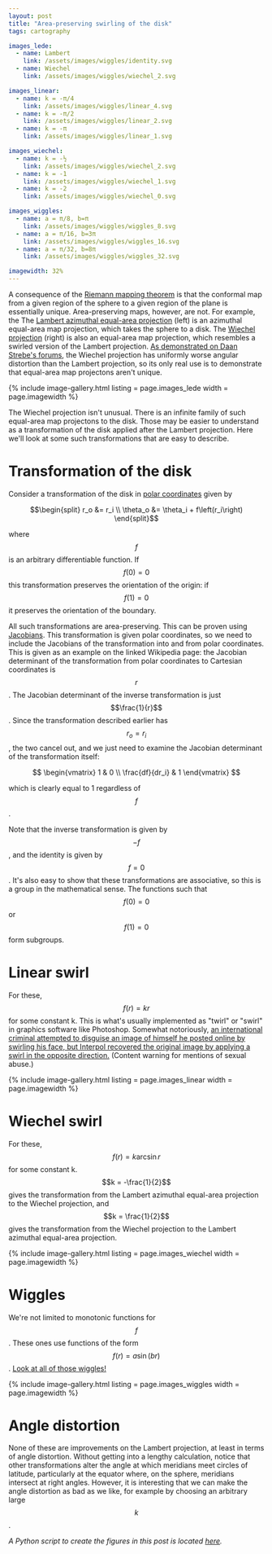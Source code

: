 ```yaml
---
layout: post
title: "Area-preserving swirling of the disk"
tags: cartography

images_lede:
  - name: Lambert
    link: /assets/images/wiggles/identity.svg
  - name: Wiechel
    link: /assets/images/wiggles/wiechel_2.svg

images_linear:
  - name: k = -π/4
    link: /assets/images/wiggles/linear_4.svg
  - name: k = -π/2
    link: /assets/images/wiggles/linear_2.svg
  - name: k = -π
    link: /assets/images/wiggles/linear_1.svg

images_wiechel:
  - name: k = -½
    link: /assets/images/wiggles/wiechel_2.svg
  - name: k = -1
    link: /assets/images/wiggles/wiechel_1.svg
  - name: k = -2
    link: /assets/images/wiggles/wiechel_0.svg

images_wiggles:
  - name: a = π/8, b=π
    link: /assets/images/wiggles/wiggles_8.svg
  - name: a = π/16, b=3π
    link: /assets/images/wiggles/wiggles_16.svg
  - name: a = π/32, b=8π
    link: /assets/images/wiggles/wiggles_32.svg

imagewidth: 32%
---
```

A consequence of the [Riemann mapping theorem](https://en.wikipedia.org/wiki/Riemann_mapping_theorem) is that the conformal map from a given region of the sphere to a given region of the plane is essentially unique. Area-preserving maps, however, are not. For example, the
The [Lambert azimuthal equal-area projection](https://en.wikipedia.org/wiki/Lambert_azimuthal_equal-area_projection) (left) is an azimuthal equal-area map projection, which takes the sphere to a disk. The [Wiechel projection](https://en.wikipedia.org/wiki/Wiechel_projection) (right) is also an equal-area map projection, which resembles a swirled version of the Lambert projection. [As demonstrated on Daan Strebe's forums](https://www.mapthematics.com/forums/viewtopic.php?f=8&t=716&sid=d27a60a94f4adecffdc1485668e8e486#p1714), the Wiechel projection has uniformly worse angular distortion than the Lambert projection, so its only real use is to demonstrate that equal-area map projectons aren't unique.

{% include image-gallery.html listing = page.images_lede width = page.imagewidth %}

The Wiechel projection isn't unusual. There is an infinite family of such equal-area map projectons to the disk. Those may be easier to understand as a transformation of the disk applied after the Lambert projection. Here we'll look at some such transformations that are easy to describe.

# Transformation of the disk
Consider a transformation of the disk in [polar coordinates](https://en.wikipedia.org/wiki/Polar_coordinate_system) given by

$$\begin{split}
r_o &= r_i \\
\theta_o &= \theta_i + f\left(r_i\right)
\end{split}$$

where $$f$$ is an arbitrary differentiable function. If $$f(0) = 0$$ this transformation preserves the orientation of the origin: if $$f(1) = 0$$ it preserves the orientation of the boundary.

All such transformations are area-preserving. This can be proven using [Jacobians](https://en.wikipedia.org/wiki/Jacobian_matrix_and_determinant). This transformation is given polar coordinates, so we need to include the Jacobians of the transformation into and from polar coordinates. This is given as an example on the linked Wikipedia page: the Jacobian determinant of the transformation from polar coordinates to Cartesian coordinates is $$r$$. The Jacobian determinant of the inverse transformation is just $$\frac{1}{r}$$. Since the transformation described earlier has $$r_o = r_i$$, the two cancel out, and we just need to examine the Jacobian determinant of the transformation itself:

$$
\begin{vmatrix}
 1 & 0 \\
 \frac{df}{dr_i} & 1
\end{vmatrix}
$$

which is clearly equal to 1 regardless of $$f$$.

Note that the inverse transformation is given by $$-f$$, and the identity is given by $$f = 0$$. It's also easy to show that these transformations are associative, so this is a group in the mathematical sense. The functions such that $$f(0) = 0$$ or $$f(1) = 0$$ form subgroups.

# Linear swirl
For these, $$f(r) = k r$$ for some constant k. This is what's usually implemented as "twirl" or "swirl" in graphics software like Photoshop. Somewhat notoriously, [an international criminal attempted to disguise an image of himself he posted online by swirling his face, but Interpol recovered the original image by applying a swirl in the opposite direction.](https://www.cbc.ca/news/canada/british-columbia/christopher-paul-neil-convicted-sex-offender-faces-10-new-charges-in-b-c-1.2590785) (Content warning for mentions of sexual abuse.)

{% include image-gallery.html listing = page.images_linear width = page.imagewidth %}

# Wiechel swirl
For these, $$f(r) = k \arcsin r$$ for some constant k. $$k = -\frac{1}{2}$$ gives the transformation from the Lambert azimuthal equal-area projection to the Wiechel projection, and $$k = \frac{1}{2}$$ gives the transformation from the Wiechel projection to the Lambert azimuthal equal-area projection.

{% include image-gallery.html listing = page.images_wiechel width = page.imagewidth %}

# Wiggles
We're not limited to monotonic functions for $$f$$. These ones use functions of the form $$f(r) = a \sin\left(br\right)$$. [Look at all of those wiggles!](https://youtu.be/V_OVxxIvqVw?t=45)

{% include image-gallery.html listing = page.images_wiggles width = page.imagewidth %}

# Angle distortion
None of these are improvements on the Lambert projection, at least in terms of angle distortion. Without getting into a lengthy calculation, notice that other transformations alter the angle at which meridians meet circles of latitude, particularly at the equator where, on the sphere, meridians intersect at right angles. However, it is interesting that we can make the angle distortion as bad as we like, for example by choosing an arbitrary large $$k$$.

*A Python script to create the figures in this post is located [here](https://github.com/brsr/mapproj/blob/master/bin/swirls.py).*
